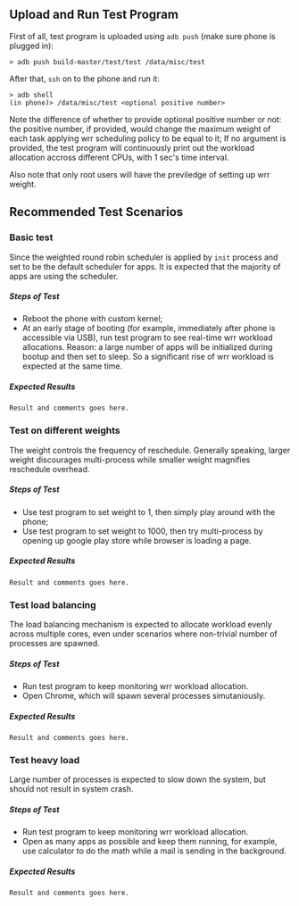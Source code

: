 ## Upload and Run Test Program
First of all, test program is uploaded using `adb push` (make sure phone is plugged in):
```
> adb push build-master/test/test /data/misc/test
```
After that, `ssh` on to the phone and run it:
```
> adb shell
(in phone)> /data/misc/test <optional positive number>
```
Note the difference of whether to provide optional positive number or not: the positive number, if provided, would change the maximum weight of each task applying wrr scheduling policy to be equal to it; If no argument is provided, the test program will continuously print out the workload allocation accross different CPUs, with 1 sec's time interval.

Also note that only root users will have the previledge of setting up wrr weight.

## Recommended Test Scenarios
### Basic test
Since the weighted round robin scheduler is applied by `init` process and set to be the default scheduler for apps. It is expected that the majority of apps are using the scheduler.

##### Steps of Test
* Reboot the phone with custom kernel;
* At an early stage of booting (for example, immediately after phone is accessible via USB), run test program to see real-time wrr workload allocations. Reason: a large number of apps will be initialized during bootup and then set to sleep. So a significant rise of wrr workload is expected at the same time.

##### Expected Results
```
Result and comments goes here.
```
### Test on different weights
The weight controls the frequency of reschedule. Generally speaking, larger weight discourages multi-process while smaller weight magnifies reschedule overhead.

##### Steps of Test
* Use test program to set weight to 1, then simply play around with the phone;
* Use test program to set weight to 1000, then try multi-process by opening up google play store while browser is loading a page.

##### Expected Results
```
Result and comments goes here.
```
### Test load balancing
The load balancing mechanism is expected to allocate workload evenly across multiple cores, even under scenarios where non-trivial number of processes are spawned.

##### Steps of Test
* Run test program to keep monitoring wrr workload allocation.
* Open Chrome, which will spawn several processes simutaniously.

##### Expected Results
```
Result and comments goes here.
```
### Test heavy load
Large number of processes is expected to slow down the system, but should not result in system crash.

##### Steps of Test
* Run test program to keep monitoring wrr workload allocation.
* Open as many apps as possible and keep them running, for example, use calculator to do the math while a mail is sending in the background.

##### Expected Results
```
Result and comments goes here.
```
